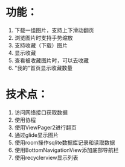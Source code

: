# 功能：
1. 下载一组图片，支持上下滑动翻页
2. 浏览图片时支持手势缩放
3. 支持收藏（下载）图片
4. 显示收藏
5. 查看被收藏图片时，可以去收藏
6. "我的"首页显示收藏数量
# 技术点：
1. 访问网络接口获取数据
2. 使用协程
3. 使用ViewPager2进行翻页
4. 通过glide显示图片
5. 使用room操作sqlite数据库记录和读取数据
6. 使用BottomNavigationView添加底部导航栏
7. 使用recyclerview显示列表